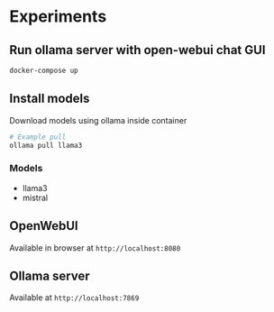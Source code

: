 # Experiments

## Run ollama server with open-webui chat GUI

```bash
docker-compose up
```

## Install models

Download models using ollama inside container

```bash
# Example pull
ollama pull llama3
```

### Models

- llama3
- mistral

## OpenWebUI

Available in browser at `http://localhost:8080`

## Ollama server

Available at `http://localhost:7869`

